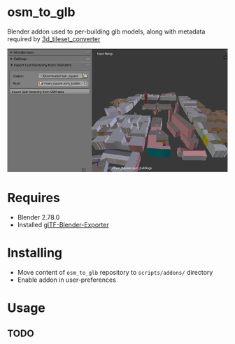 # osm_to_glb
Blender addon used to per-building glb models, along with metadata required by [3d_tileset_converter](https://github.com/wiped1/3d_tileset_converter)

![Ui](/screenshots/ui.png?raw=true "Addon interface")

# Requires
- Blender 2.78.0
- Installed [glTF-Blender-Exporter](https://github.com/KhronosGroup/glTF-Blender-Exporter)

# Installing
- Move content of `osm_to_glb` repository to `scripts/addons/` directory
- Enable addon in user-preferences

# Usage
## TODO
